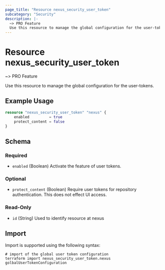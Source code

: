 ```yaml
---
page_title: "Resource nexus_security_user_token"
subcategory: "Security"
description: |-
  ~> PRO Feature
  Use this resource to manage the global configuration for the user-tokens.
---
```

# Resource nexus_security_user_token
~> PRO Feature

Use this resource to manage the global configuration for the user-tokens.
## Example Usage
```terraform
resource "nexus_security_user_token" "nexus" {
    enabled         = true
	protect_content = false
}
```
<!-- schema generated by tfplugindocs -->
## Schema

### Required

- `enabled` (Boolean) Activate the feature of user tokens.

### Optional

- `protect_content` (Boolean) Require user tokens for repository authentication. This does not effect UI access.

### Read-Only

- `id` (String) Used to identify resource at nexus
## Import
Import is supported using the following syntax:
```shell
# import of the global user token configuration
terraform import nexus_security_user_token.nexus golbalUserTokenConfiguration
```
